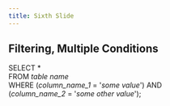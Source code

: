 ```yaml
---
title: Sixth Slide
---
```


## Filtering, Multiple Conditions

SELECT *    
FROM *table name*    
WHERE (*column_name_1* = '*some value*') AND    
(*column_name_2* = '*some other value*');
